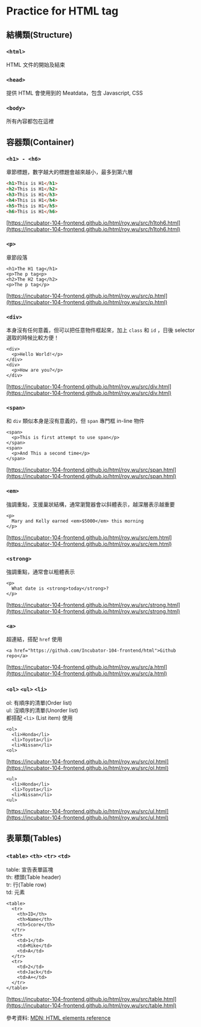 # Practice for HTML tag

## 結構類(Structure)

### `<html>`

  HTML 文件的開始及結束

### `<head>`

  提供 HTML 會使用到的 Meatdata，包含 Javascript, CSS
  
### `<body>`

  所有內容都包在這裡
  
## 容器類(Container)

### `<h1> - <h6>`

  章節標題，數字越大的標題會越來越小，最多到第六層
  
``` html
<h1>This is H1</h1>
<h2>This is H1</h2>
<h3>This is H1</h3>
<h4>This is H1</h4>
<h5>This is H1</h5>
<h6>This is H1</h6>
```
[https://incubator-104-frontend.github.io/html/roy.wu/src/h1toh6.html](https://incubator-104-frontend.github.io/html/roy.wu/src/h1toh6.html)

### `<p>`

  章節段落
  
``` 
<h1>The H1 tag</h1>
<p>The p tag<p>
<h2>The H2 tag</h2>
<p>The p tag</p>
```
[https://incubator-104-frontend.github.io/html/roy.wu/src/p.html](https://incubator-104-frontend.github.io/html/roy.wu/src/p.html)

### `<div>`

  本身沒有任何意義，但可以把任意物件框起來，加上 `class` 和 `id` ，日後 selector 選取的時候比較方便！
  
```
<div>
  <p>Hello World!</p>
</div>
<div>
  <p>How are you?</p>
</div>
```
[https://incubator-104-frontend.github.io/html/roy.wu/src/div.html](https://incubator-104-frontend.github.io/html/roy.wu/src/div.html)

### `<span>`

  和 `div` 類似本身是沒有意義的，但 `span` 專門框 in-line 物件
  
```
<span>
  <p>This is first attempt to use span</p>
</span>
<span>
  <p>And This a second time</p>
</span>
```
[https://incubator-104-frontend.github.io/html/roy.wu/src/span.html](https://incubator-104-frontend.github.io/html/roy.wu/src/span.html)


### `<em>`

  強調重點，支援巢狀結構，通常瀏覽器會以斜體表示，越深層表示越重要
  
```
<p>
  Mary and Kelly earned <em>$5000</em> this morning
</p>
```
[https://incubator-104-frontend.github.io/html/roy.wu/src/em.html](https://incubator-104-frontend.github.io/html/roy.wu/src/em.html)


### `<strong>`

  強調重點，通常會以粗體表示
  
```
<p>
  What date is <strong>today</strong>?
</p>
```
[https://incubator-104-frontend.github.io/html/roy.wu/src/strong.html](https://incubator-104-frontend.github.io/html/roy.wu/src/strong.html)

### `<a>`

  超連結，搭配 `href` 使用
  
```
<a href="https://github.com/Incubator-104-frontend/html">Github repo</a>
```
[https://incubator-104-frontend.github.io/html/roy.wu/src/a.html](https://incubator-104-frontend.github.io/html/roy.wu/src/a.html)


### `<ol>` `<ul>` `<li>`

  ol: 有順序的清單(Order list) <br>
  ul: 沒順序的清單(Unorder list) <br>
  都搭配 `<li>` (List item) 使用
  
```
<ol>
  <li>Honda</li>
  <li>Toyota</li>
  <li>Nissan</li>
<ol>
```
[https://incubator-104-frontend.github.io/html/roy.wu/src/ol.html](https://incubator-104-frontend.github.io/html/roy.wu/src/ol.html)
 
```
<ul>
  <li>Honda</li>
  <li>Toyota</li>
  <li>Nissan</li>
<ul>
```
[https://incubator-104-frontend.github.io/html/roy.wu/src/ul.html](https://incubator-104-frontend.github.io/html/roy.wu/src/ul.html)

## 表單類(Tables)

### `<table>` `<th>` `<tr>` `<td>`

  table: 宣告表單區塊 <br>
  th: 標頭(Table header) <br>
  tr: 行(Table row) <br>
  td: 元素 
  
```
<table>
  <tr>
    <th>ID</th>
    <th>Name</th>
    <th>Score</th>
  </tr>
  <tr>
    <td>1</td>
    <td>Mike</td>
    <td>A</td>
  </tr>
  <tr>
    <td>2</td>
    <td>Jack</td>
    <td>A+</td>
  </tr>
</table>
```
[https://incubator-104-frontend.github.io/html/roy.wu/src/table.html](https://incubator-104-frontend.github.io/html/roy.wu/src/table.html)

參考資料: [MDN: HTML elements reference](https://developer.mozilla.org/en-US/docs/Web/HTML/Element)